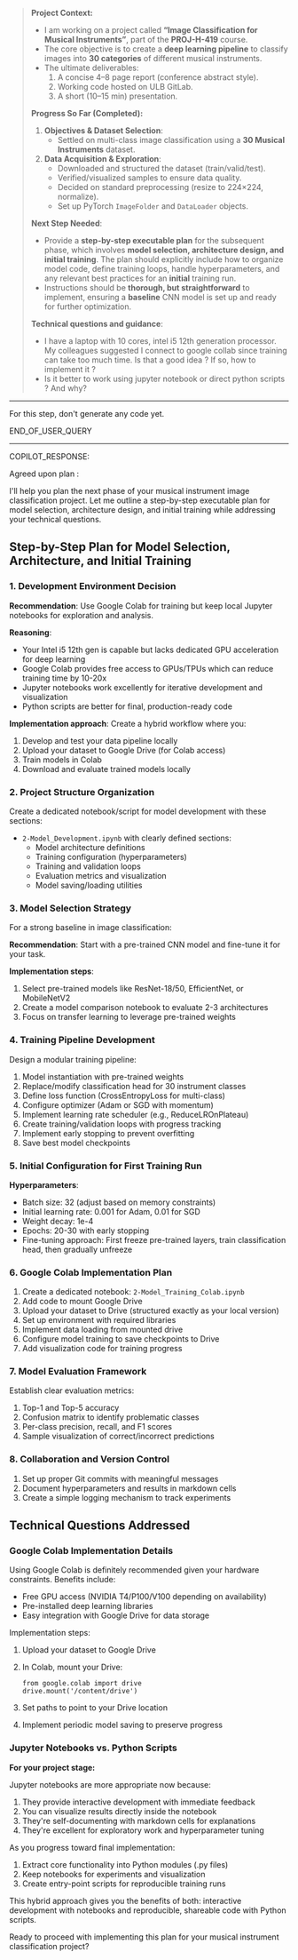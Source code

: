> **Project Context:**  
>
> - I am working on a project called **“Image Classification for Musical Instruments”**, part of the **PROJ-H-419** course.  
> - The core objective is to create a **deep learning pipeline** to classify images into **30 categories** of different musical instruments.  
> - The ultimate deliverables:  
>   1. A concise 4–8 page report (conference abstract style).  
>   2. Working code hosted on ULB GitLab.  
>   3. A short (10–15 min) presentation.  
>
> **Progress So Far (Completed):**  
>
> 1. **Objectives & Dataset Selection**:  
>    - Settled on multi-class image classification using a **30 Musical Instruments** dataset.  
> 2. **Data Acquisition & Exploration**:  
>    - Downloaded and structured the dataset (train/valid/test).  
>    - Verified/visualized samples to ensure data quality.  
>    - Decided on standard preprocessing (resize to 224×224, normalize).  
>    - Set up PyTorch `ImageFolder` and `DataLoader` objects.  
>
> **Next Step Needed**:  
>
> - Provide a **step-by-step executable plan** for the subsequent phase, which involves **model selection, architecture design, and initial training**.   The plan should explicitly include how to organize model code, define training loops, handle hyperparameters, and any relevant best practices for an **initial** training run.
> - Instructions should be **thorough, but straightforward** to implement, ensuring a **baseline** CNN model is set up and ready for further optimization.  
>
> **Technical questions and guidance**:  
>
> - I have a laptop with 10 cores, intel i5 12th generation processor. My colleagues suggested I connect to google collab since training can take too much time. Is that a good idea ? If so, how to implement it ?  
> - Is it better to work using jupyter notebook or direct python scripts ? And why?

---

For this step, don't generate any code yet.

END_OF_USER_QUERY

---

COPILOT_RESPONSE:

Agreed upon plan :

I'll help you plan the next phase of your musical instrument image classification project. Let me outline a step-by-step executable plan for model selection, architecture design, and initial training while addressing your technical questions.

## Step-by-Step Plan for Model Selection, Architecture, and Initial Training

### 1. Development Environment Decision

**Recommendation**: Use Google Colab for training but keep local Jupyter notebooks for exploration and analysis.

**Reasoning**:

- Your Intel i5 12th gen is capable but lacks dedicated GPU acceleration for deep learning
- Google Colab provides free access to GPUs/TPUs which can reduce training time by 10-20x
- Jupyter notebooks work excellently for iterative development and visualization
- Python scripts are better for final, production-ready code

**Implementation approach**: Create a hybrid workflow where you:

1. Develop and test your data pipeline locally
2. Upload your dataset to Google Drive (for Colab access)
3. Train models in Colab
4. Download and evaluate trained models locally

### 2. Project Structure Organization

Create a dedicated notebook/script for model development with these sections:

- `2-Model_Development.ipynb` with clearly defined sections:
  - Model architecture definitions
  - Training configuration (hyperparameters)
  - Training and validation loops
  - Evaluation metrics and visualization
  - Model saving/loading utilities

### 3. Model Selection Strategy

For a strong baseline in image classification:

**Recommendation**: Start with a pre-trained CNN model and fine-tune it for your task.

**Implementation steps**:

1. Select pre-trained models like ResNet-18/50, EfficientNet, or MobileNetV2
2. Create a model comparison notebook to evaluate 2-3 architectures
3. Focus on transfer learning to leverage pre-trained weights

### 4. Training Pipeline Development

Design a modular training pipeline:

1. Model instantiation with pre-trained weights
2. Replace/modify classification head for 30 instrument classes
3. Define loss function (CrossEntropyLoss for multi-class)
4. Configure optimizer (Adam or SGD with momentum)
5. Implement learning rate scheduler (e.g., ReduceLROnPlateau)
6. Create training/validation loops with progress tracking
7. Implement early stopping to prevent overfitting
8. Save best model checkpoints

### 5. Initial Configuration for First Training Run

**Hyperparameters**:

- Batch size: 32 (adjust based on memory constraints)
- Initial learning rate: 0.001 for Adam, 0.01 for SGD
- Weight decay: 1e-4
- Epochs: 20-30 with early stopping
- Fine-tuning approach: First freeze pre-trained layers, train classification head, then gradually unfreeze

### 6. Google Colab Implementation Plan

1. Create a dedicated notebook: `2-Model_Training_Colab.ipynb`
2. Add code to mount Google Drive
3. Upload your dataset to Drive (structured exactly as your local version)
4. Set up environment with required libraries
5. Implement data loading from mounted drive
6. Configure model training to save checkpoints to Drive
7. Add visualization code for training progress

### 7. Model Evaluation Framework

Establish clear evaluation metrics:

1. Top-1 and Top-5 accuracy
2. Confusion matrix to identify problematic classes
3. Per-class precision, recall, and F1 scores
4. Sample visualization of correct/incorrect predictions

### 8. Collaboration and Version Control

1. Set up proper Git commits with meaningful messages
2. Document hyperparameters and results in markdown cells
3. Create a simple logging mechanism to track experiments

## Technical Questions Addressed

### Google Colab Implementation Details

Using Google Colab is definitely recommended given your hardware constraints. Benefits include:

- Free GPU access (NVIDIA T4/P100/V100 depending on availability)
- Pre-installed deep learning libraries
- Easy integration with Google Drive for data storage

Implementation steps:

1. Upload your dataset to Google Drive
2. In Colab, mount your Drive:

   ```
   from google.colab import drive
   drive.mount('/content/drive')
   ```

3. Set paths to point to your Drive location
4. Implement periodic model saving to preserve progress

### Jupyter Notebooks vs. Python Scripts

**For your project stage:**

Jupyter notebooks are more appropriate now because:

1. They provide interactive development with immediate feedback
2. You can visualize results directly inside the notebook
3. They're self-documenting with markdown cells for explanations
4. They're excellent for exploratory work and hyperparameter tuning

As you progress toward final implementation:

1. Extract core functionality into Python modules (.py files)
2. Keep notebooks for experiments and visualization
3. Create entry-point scripts for reproducible training runs

This hybrid approach gives you the benefits of both: interactive development with notebooks and reproducible, shareable code with Python scripts.

Ready to proceed with implementing this plan for your musical instrument classification project?

